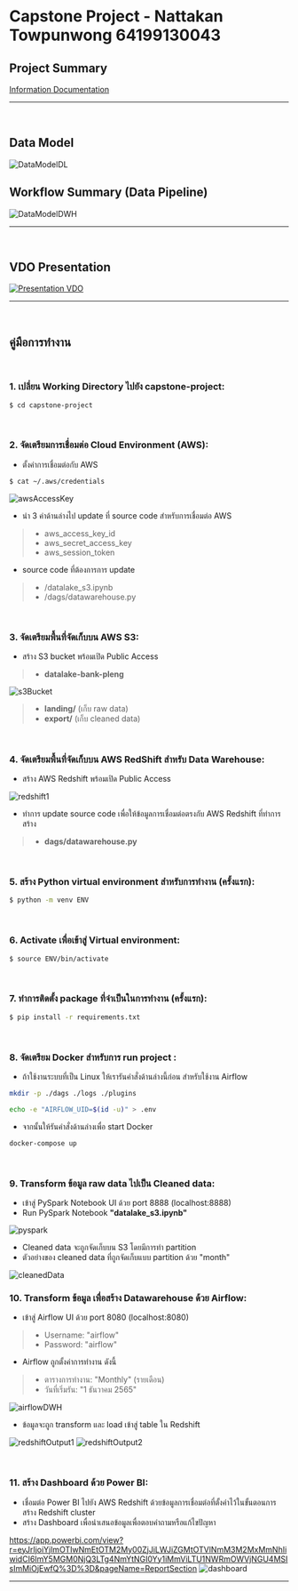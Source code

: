 # Capstone Project - Nattakan Towpunwong 64199130043

## Project Summary
[Information Documentation](https://github.com/Plengnattakan/swu-ds525/blob/5ea194cea8a4d8005797c792f5cc2d5dd32aff47/capstone-project/capstone%20project%20doc.pdf)
<br>
__________
<br>

## Data Model
![DataModelDL](image/pleng-datamodel.png)
<br>

## Workflow Summary (Data Pipeline)
![DataModelDWH](image/pleng-workflow.png)
<br>
__________
<br>

## VDO Presentation
[![Presentation VDO](image/pleng-presentation.png)](https://youtu.be/YjouRNzBQhA)
<br>
__________
<br>

## คู่มือการทำงาน
<br>

### 1. เปลี่ยน Working Directory ไปยัง capstone-project:
```sh
$ cd capstone-project
```
<br>

### 2. จัดเตรียมการเชื่อมต่อ Cloud Environment (AWS):
- ตั้งค่าการเชื่อมต่อกับ AWS
```sh
$ cat ~/.aws/credentials
```
![awsAccessKey](image/pleng-aws-key.png)

- นำ 3 ค่าด้านล่างไป update ที่ source code สำหรับการเชื่อมต่อ AWS<br>
> - aws_access_key_id
> - aws_secret_access_key
> - aws_session_token

- source code ที่ต้องการการ update<br>
> - /datalake_s3.ipynb
> - /dags/datawarehouse.py

<br>

### 3. จัดเตรียมพื้นที่จัดเก็บบน AWS S3:
- สร้าง S3 bucket พร้อมเปิด Public Access
> - **datalake-bank-pleng**

![s3Bucket](image/pleng-s3.png)

> - **landing/** (เก็บ raw data)<br>
> - **export/** (เก็บ cleaned data)

<br>

### 4. จัดเตรียมพื้นที่จัดเก็บบน AWS RedShift สำหรับ Data Warehouse:
- สร้าง AWS Redshift พร้อมเปิด Public Access

![redshift1](image/pleng-redshift.png)


- ทำการ update source code เพื่อให้ข้อมูลการเชื่อมต่อตรงกับ AWS Redshift ที่ทำการสร้าง
> - **dags/datawarehouse.py**

<br>

### 5. สร้าง Python virtual environment สำหรับการทำงาน (ครั้งแรก):
```sh
$ python -m venv ENV
```
<br>

### 6. Activate เพื่อเข้าสู่ Virtual environment:
```sh
$ source ENV/bin/activate
```
<br>

### 7. ทำการติดตั้ง package ที่จำเป็นในการทำงาน (ครั้งแรก):
```sh
$ pip install -r requirements.txt
```
<br>

### 8. จัดเตรียม Docker สำหรับการ run project :
- ถ้าใช้งานระบบที่เป็น Linux ให้เรารันคำสั่งด้านล่างนี้ก่อน สำหรับใช้งาน Airflow

```sh
mkdir -p ./dags ./logs ./plugins
```
```sh
echo -e "AIRFLOW_UID=$(id -u)" > .env
```

- จากนั้นให้รันคำสั่งด้านล่างเพื่อ start Docker

```sh
docker-compose up
```
<br>

### 9. Transform ข้อมูล raw data ไปเป็น Cleaned data:
- เข้าสู่ PySpark Notebook UI ด้วย port 8888 (localhost:8888)
- Run PySpark Notebook **"datalake_s3.ipynb"**

![pyspark](image/pleng-spark.png)

- Cleaned data จะถูกจัดเก็บบน S3 โดยมีการทำ partition
- ตัวอย่างของ cleaned data ที่ถูกจัดเก็บแบบ partition ด้วย "month"

![cleanedData](image/pleng-s3-clean.png)

### 10. Transform ข้อมูล เพื่อสร้าง Datawarehouse ด้วย Airflow:
- เข้าสู่ Airflow UI ด้วย port 8080 (localhost:8080)
> - Username: "airflow"<br>
> - Password: "airflow"<br>

- Airflow ถูกตั้งค่าการทำงาน ดังนี้
> - ตารางการทำงาน: "Monthly" (รายเดือน)<br>
> - วันที่เริ่มรัน: "1 ธันวาคม 2565"

![airflowDWH](image/pleng-airflow.png)

- ข้อมูลจะถูก transform และ load เข้าสู่ table ใน Redshift

![redshiftOutput1](image/pleng-redshift1.png)
![redshiftOutput2](image/pleng-redshift2.png)

<br>

### 11. สร้าง Dashboard ด้วย Power BI:
- เชื่อมต่อ Power BI ไปยัง AWS Redshift ด้วยข้อมูลการเชื่อมต่อที่ตั้งค่าไว้ในขั้นตอนการสร้าง Redshift cluster
- สร้าง Dashboard เพื่อนำเสนอข้อมูลเพื่อตอบคำถามหรือแก้ไขปัญหา

https://app.powerbi.com/view?r=eyJrIjoiYjlmOTIwNmEtOTM2My00ZjJiLWJiZGMtOTVlNmM3M2MxMmNhIiwidCI6ImY5MGM0NjQ3LTg4NmYtNGI0Yy1iMmViLTU1NWRmOWVjNGU4MSIsImMiOjEwfQ%3D%3D&pageName=ReportSection
![dashboard](image/pleng-dashboard.png)
<br>
__________